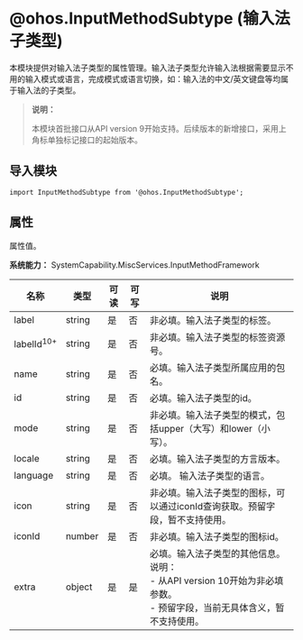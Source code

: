 # @ohos.InputMethodSubtype (输入法子类型)

本模块提供对输入法子类型的属性管理。输入法子类型允许输入法根据需要显示不用的输入模式或语言，完成模式或语言切换，如：输入法的中文/英文键盘等均属于输入法的子类型。

> **说明：**
>
>本模块首批接口从API version 9开始支持。后续版本的新增接口，采用上角标单独标记接口的起始版本。

## 导入模块

```
import InputMethodSubtype from '@ohos.InputMethodSubtype';
```

## 属性

属性值。

**系统能力：** SystemCapability.MiscServices.InputMethodFramework

| 名称 | 类型 | 可读 | 可写 | 说明 |
| -------- | -------- | -------- | -------- | -------- |
| label | string | 是 | 否 | 非必填。输入法子类型的标签。 |
| labelId<sup>10+</sup> | string | 是 | 否 | 非必填。输入法子类型的标签资源号。 |
| name | string | 是 | 否 | 必填。输入法子类型所属应用的包名。 |
| id | string | 是 | 否 | 必填。输入法子类型的id。 |
| mode | string | 是 | 否 | 非必填。输入法子类型的模式，包括upper（大写）和lower（小写）。 |
| locale | string | 是 | 否 | 必填。输入法子类型的方言版本。 |
| language | string | 是 | 否 | 必填。 输入法子类型的语言。 |
| icon | string | 是 | 否 | 非必填。输入法子类型的图标，可以通过iconId查询获取。预留字段，暂不支持使用。 |
| iconId | number | 是 | 否 | 非必填。输入法子类型的图标id。 |
| extra | object | 是 | 是 | 必填。输入法子类型的其他信息。<br/>说明：<br/>- 从API version 10开始为非必填参数。<br/>- 预留字段，当前无具体含义，暂不支持使用。 |
